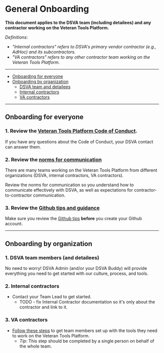 # General Onboarding

**This document applies to the DSVA team (including detailees) and any contractor working on the Veteran Tools Platform.**

*Definitions:*
* *"Internal contractors" refers to DSVA's primary vendor contractor (e.g., AdHoc) and its subcontractors.*
* *"VA contractors" refers to any other contractor team working on the Veteran Tools Platform.*

<hr>

* [Onboarding for everyone](#onboarding-for-everyone)
* [Onboarding by organization](#onboarding-by-organization)
  * [DSVA team and detailees](#dsva-team-members-and-detailees)
  * [Internal contractors](#internal-contractors)
  * [VA contractors](#va-contractors)

<hr>

## Onboarding for everyone


### 1. Review the [Veteran Tools Platform Code of Conduct](../code-of-conduct.md).

If you have any questions about the Code of Conduct, your DSVA contact can answer them.


### 2. Review the [norms for communication](norms-communication.md)

There are many teams working on the Veteran Tools Platform from different organizations (DSVA, internal contractors, VA contractors).

Review the norms for communication so you understand how to communicate effectively with DSVA, as well as expectations for contractor-to-contractor communication.


### 3. Review the [Github tips and guidance](github-info.md)

Make sure you review the [Github tips](github-info.md) **before** you create your Github account.


<hr>

## Onboarding by organization

### 1. DSVA team members (and detailees)

No need to worry! DSVA Admin (and/or your DSVA Buddy) will provide everything you need to get started with our culture, process, and tools.


### 2. Internal contractors

* Contact your Team Lead to get started.
  * TODO - fix Internal Contractor documentation so it's only about the contractor and link to it.


### 3. VA contractors

* [Follow these steps](onboard-tools-va-contractors.md) to get team members set up with the tools they need to work on the Veteran Tools Platform.
  * *Tip*: This step should be completed by a single person on behalf of the whole team.
